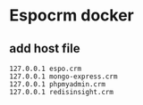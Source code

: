 # Espocrm docker

## add host file

```
127.0.0.1 espo.crm
127.0.0.1 mongo-express.crm
127.0.0.1 phpmyadmin.crm
127.0.0.1 redisinsight.crm
```
